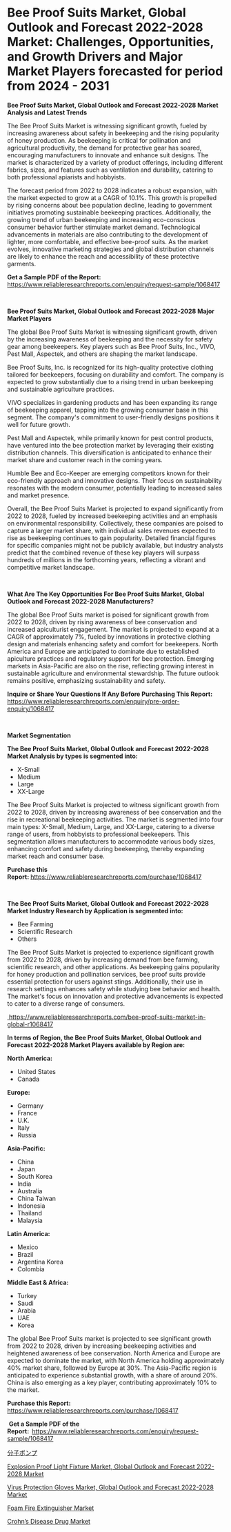 <p><h1>Bee Proof Suits Market, Global Outlook and Forecast 2022-2028 Market: Challenges, Opportunities, and Growth Drivers and Major Market Players forecasted for period from 2024 - 2031</h1></p><p><strong>Bee Proof Suits Market, Global Outlook and Forecast 2022-2028 Market Analysis and Latest Trends</strong></p>
<p><p>The Bee Proof Suits Market is witnessing significant growth, fueled by increasing awareness about safety in beekeeping and the rising popularity of honey production. As beekeeping is critical for pollination and agricultural productivity, the demand for protective gear has soared, encouraging manufacturers to innovate and enhance suit designs. The market is characterized by a variety of product offerings, including different fabrics, sizes, and features such as ventilation and durability, catering to both professional apiarists and hobbyists.</p><p>The forecast period from 2022 to 2028 indicates a robust expansion, with the market expected to grow at a CAGR of 10.1%. This growth is propelled by rising concerns about bee population decline, leading to government initiatives promoting sustainable beekeeping practices. Additionally, the growing trend of urban beekeeping and increasing eco-conscious consumer behavior further stimulate market demand. Technological advancements in materials are also contributing to the development of lighter, more comfortable, and effective bee-proof suits. As the market evolves, innovative marketing strategies and global distribution channels are likely to enhance the reach and accessibility of these protective garments.</p></p>
<p><strong>Get a Sample PDF of the Report:&nbsp;</strong> <a href="https://www.reliableresearchreports.com/enquiry/request-sample/1068417">https://www.reliableresearchreports.com/enquiry/request-sample/1068417</a></p>
<p>&nbsp;</p>
<p><strong>Bee Proof Suits Market, Global Outlook and Forecast 2022-2028 Major Market Players</strong></p>
<p><p>The global Bee Proof Suits Market is witnessing significant growth, driven by the increasing awareness of beekeeping and the necessity for safety gear among beekeepers. Key players such as Bee Proof Suits, Inc., VIVO, Pest Mall, Aspectek, and others are shaping the market landscape.</p><p>Bee Proof Suits, Inc. is recognized for its high-quality protective clothing tailored for beekeepers, focusing on durability and comfort. The company is expected to grow substantially due to a rising trend in urban beekeeping and sustainable agriculture practices.</p><p>VIVO specializes in gardening products and has been expanding its range of beekeeping apparel, tapping into the growing consumer base in this segment. The company's commitment to user-friendly designs positions it well for future growth.</p><p>Pest Mall and Aspectek, while primarily known for pest control products, have ventured into the bee protection market by leveraging their existing distribution channels. This diversification is anticipated to enhance their market share and customer reach in the coming years.</p><p>Humble Bee and Eco-Keeper are emerging competitors known for their eco-friendly approach and innovative designs. Their focus on sustainability resonates with the modern consumer, potentially leading to increased sales and market presence.</p><p>Overall, the Bee Proof Suits Market is projected to expand significantly from 2022 to 2028, fueled by increased beekeeping activities and an emphasis on environmental responsibility. Collectively, these companies are poised to capture a larger market share, with individual sales revenues expected to rise as beekeeping continues to gain popularity. Detailed financial figures for specific companies might not be publicly available, but industry analysts predict that the combined revenue of these key players will surpass hundreds of millions in the forthcoming years, reflecting a vibrant and competitive market landscape.</p></p>
<p>&nbsp;</p>
<p><strong>What Are The Key Opportunities For Bee Proof Suits Market, Global Outlook and Forecast 2022-2028 Manufacturers?</strong></p>
<p><p>The global Bee Proof Suits market is poised for significant growth from 2022 to 2028, driven by rising awareness of bee conservation and increased apiculturist engagement. The market is projected to expand at a CAGR of approximately 7%, fueled by innovations in protective clothing design and materials enhancing safety and comfort for beekeepers. North America and Europe are anticipated to dominate due to established apiculture practices and regulatory support for bee protection. Emerging markets in Asia-Pacific are also on the rise, reflecting growing interest in sustainable agriculture and environmental stewardship. The future outlook remains positive, emphasizing sustainability and safety.</p></p>
<p><strong>Inquire or Share Your Questions If Any Before Purchasing This Report:</strong> <a href="https://www.reliableresearchreports.com/enquiry/pre-order-enquiry/1068417">https://www.reliableresearchreports.com/enquiry/pre-order-enquiry/1068417</a></p>
<p>&nbsp;</p>
<p><strong>Market Segmentation</strong></p>
<p><strong>The Bee Proof Suits Market, Global Outlook and Forecast 2022-2028 Market Analysis by types is segmented into:</strong></p>
<p><ul><li>X-Small</li><li>Medium</li><li>Large</li><li>XX-Large</li></ul></p>
<p><p>The Bee Proof Suits Market is projected to witness significant growth from 2022 to 2028, driven by increasing awareness of bee conservation and the rise in recreational beekeeping activities. The market is segmented into four main types: X-Small, Medium, Large, and XX-Large, catering to a diverse range of users, from hobbyists to professional beekeepers. This segmentation allows manufacturers to accommodate various body sizes, enhancing comfort and safety during beekeeping, thereby expanding market reach and consumer base.</p></p>
<p><strong>Purchase this Report:&nbsp;</strong><a href="https://www.reliableresearchreports.com/purchase/1068417">https://www.reliableresearchreports.com/purchase/1068417</a></p>
<p>&nbsp;</p>
<p><strong>The Bee Proof Suits Market, Global Outlook and Forecast 2022-2028 Market Industry Research by Application is segmented into:</strong></p>
<p><ul><li>Bee Farming</li><li>Scientific Research</li><li>Others</li></ul></p>
<p><p>The Bee Proof Suits Market is projected to experience significant growth from 2022 to 2028, driven by increasing demand from bee farming, scientific research, and other applications. As beekeeping gains popularity for honey production and pollination services, bee proof suits provide essential protection for users against stings. Additionally, their use in research settings enhances safety while studying bee behavior and health. The market's focus on innovation and protective advancements is expected to cater to a diverse range of consumers.</p></p>
<p><a href="https://www.reliableresearchreports.com/bee-proof-suits-market-in-global-r1068417">&nbsp;https://www.reliableresearchreports.com/bee-proof-suits-market-in-global-r1068417</a></p>
<p><strong>In terms of Region, the Bee Proof Suits Market, Global Outlook and Forecast 2022-2028 Market Players available by Region are:</strong></p>
<p>
    <p> <strong> North America: </strong>
        <ul>
            <li>United States</li>
            <li>Canada</li>
        </ul>
        </p> 
    <p> <strong> Europe: </strong>
        <ul>
            <li>Germany</li>
            <li>France</li>
            <li>U.K.</li>
            <li>Italy</li>
            <li>Russia</li>
        </ul>
        </p> 
    <p> <strong> Asia-Pacific: </strong>
        <ul>
            <li>China</li>
            <li>Japan</li>
            <li>South Korea</li>
            <li>India</li>
            <li>Australia</li>
            <li>China Taiwan</li>
            <li>Indonesia</li>
            <li>Thailand</li>
            <li>Malaysia</li>
        </ul>
        </p> 
    <p> <strong> Latin America: </strong>
        <ul>
            <li>Mexico</li>
            <li>Brazil</li>
            <li>Argentina Korea</li>
            <li>Colombia</li>
        </ul>
        </p> 
    <p> <strong> Middle East & Africa: </strong>
        <ul>
            <li>Turkey</li>
            <li>Saudi</li>
            <li>Arabia</li>
            <li>UAE</li>
            <li>Korea</li>
        </ul>
    </p>
    </p>
<p><p>The global Bee Proof Suits market is projected to see significant growth from 2022 to 2028, driven by increasing beekeeping activities and heightened awareness of bee conservation. North America and Europe are expected to dominate the market, with North America holding approximately 40% market share, followed by Europe at 30%. The Asia-Pacific region is anticipated to experience substantial growth, with a share of around 20%. China is also emerging as a key player, contributing approximately 10% to the market.</p></p>
<p><strong>Purchase this Report: </strong><a href="https://www.reliableresearchreports.com/purchase/1068417">https://www.reliableresearchreports.com/purchase/1068417</a></p>
<p>&nbsp;<strong>Get a Sample PDF of the Report:&nbsp;&nbsp;</strong><a href="https://www.reliableresearchreports.com/enquiry/request-sample/1068417">https://www.reliableresearchreports.com/enquiry/request-sample/1068417</a></p>
<p><strong></strong></p>
<p><p><a href="https://medium.com/@zionmetz1960/%E5%88%86%E5%AD%90%E3%83%9D%E3%83%B3%E3%83%97%E5%B8%82%E5%A0%B4%E3%81%AE%E8%A6%8B%E9%80%9A%E3%81%97%E3%81%A8%E5%B8%82%E5%A0%B4%E3%82%B7%E3%82%A7%E3%82%A2%E5%88%86%E6%9E%90-%E6%88%90%E9%95%B7%E3%83%88%E3%83%AC%E3%83%B3%E3%83%89%E3%81%A8%E5%B8%82%E5%A0%B4%E4%BA%88%E6%B8%AC-2024%E5%B9%B4-2031%E5%B9%B4-adf59df9438c">分子ポンプ</a></p><p><a href="https://github.com/santosh758595/Market-Research-Report-List-6/blob/main/explosion-proof-light-fixture-market-global-outlook-and-forecast-2022-2028-market.md">Explosion Proof Light Fixture Market, Global Outlook and Forecast 2022-2028 Market</a></p><p><a href="https://github.com/elizabethdagraca/Market-Research-Report-List-4/blob/main/virus-protection-gloves-market-global-outlook-and-forecast-2022-2028-market.md">Virus Protection Gloves Market, Global Outlook and Forecast 2022-2028 Market</a></p><p><a href="https://www.linkedin.com/pulse/mapping-foam-fire-extinguisher-market-trends-challenges-breakthroughs-bqgqe?trackingId=WSwDBZblTBu9Rytzxb%2BW%2FQ%3D%3D">Foam Fire Extinguisher Market</a></p><p><a href="https://issuu.com/reportprime-2/docs/crohns-disease-drug-market-size-203_4edb957e94eb41">Crohn’s Disease Drug Market</a></p></p>